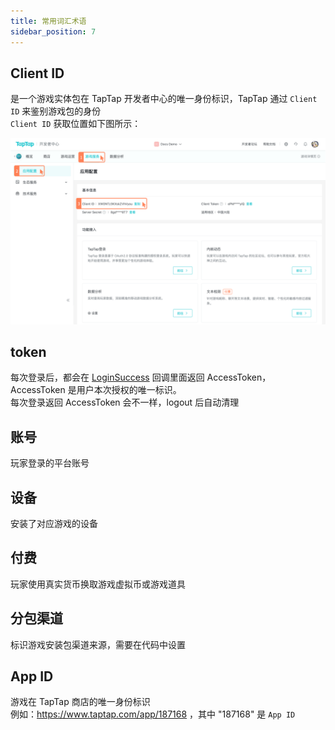 ```yaml
---
title: 常用词汇术语
sidebar_position: 7
---
```



## Client ID
是一个游戏实体包在 TapTap 开发者中心的唯一身份标识，TapTap 通过 `Client ID` 来鉴别游戏包的身份  
`Client ID` 获取位置如下图所示：

![ClientID](/img/tap_clientid.png)

## token
每次登录后，都会在 [LoginSuccess](/sdk#登录回调) 回调里面返回 AccessToken， AccessToken 是用户本次授权的唯一标识。  
每次登录返回 AccessToken 会不一样，logout 后自动清理

## 账号
玩家登录的平台账号
## 设备
安装了对应游戏的设备
## 付费
玩家使用真实货币换取游戏虚拟币或游戏道具
## 分包渠道
标识游戏安装包渠道来源，需要在代码中设置

## App ID
游戏在 TapTap 商店的唯一身份标识  
例如：https://www.taptap.com/app/187168 ，其中 "187168" 是 `App ID`

